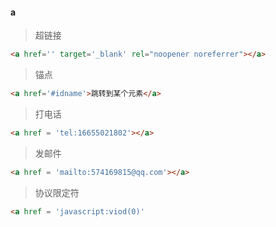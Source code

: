 #### a

> 超链接



```html
<a href='' target='_blank' rel="noopener noreferrer"></a>
```

> 锚点

```html
<a href='#idname'>跳转到某个元素</a>
```

> 打电话

```html
<a href = 'tel:16655021802'></a>
```

> 发邮件

```html
<a href = 'mailto:574169815@qq.com'></a>
```

> 协议限定符

```html
<a href = 'javascript:viod(0)'
```

